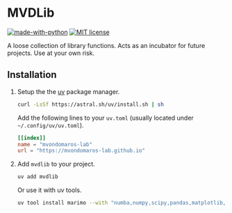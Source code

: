 # MVDLib

[![made-with-python](https://img.shields.io/badge/Made%20with-Python-green.svg)](https://www.python.org/)
[![MIT license](https://img.shields.io/badge/License-MIT-green.svg)](https://lbesson.mit-license.org/)

A loose collection of library functions. Acts as an incubator for future projects. Use at your own risk.

## Installation

1.  Setup the the [uv](https://docs.astral.sh/uv/) package manager.
    ```bash
    curl -LsSf https://astral.sh/uv/install.sh | sh
    ```
    Add the following lines to your `uv.toml` (usually located under `~/.config/uv/uv.toml`).
    ```toml
    [[index]]
    name = "mvondomaros-lab"
    url = "https://mvondomaros-lab.github.io"
    ```
2.  Add `mvdlib` to your project.
    ```bash
    uv add mvdlib
    ```
    
    Or use it with uv tools.
    
    ```bash
    uv tool install marimo --with "numba,numpy,scipy,pandas,matplotlib,seaborn,MDAnalysis,mvdlib"
    ```
    
